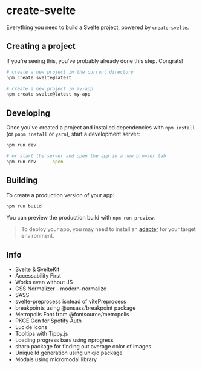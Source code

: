 # create-svelte

Everything you need to build a Svelte project, powered by [`create-svelte`](https://github.com/sveltejs/kit/tree/master/packages/create-svelte).

## Creating a project

If you're seeing this, you've probably already done this step. Congrats!

```bash
# create a new project in the current directory
npm create svelte@latest

# create a new project in my-app
npm create svelte@latest my-app
```

## Developing

Once you've created a project and installed dependencies with `npm install` (or `pnpm install` or `yarn`), start a development server:

```bash
npm run dev

# or start the server and open the app in a new browser tab
npm run dev -- --open
```

## Building

To create a production version of your app:

```bash
npm run build
```

You can preview the production build with `npm run preview`.

> To deploy your app, you may need to install an [adapter](https://kit.svelte.dev/docs/adapters) for your target environment.

## Info

- Svelte & SvelteKit  
- Accessability First
- Works even without JS
- CSS Normalizer - modern-normalize
- SASS
- svelte-preprocess isntead of vitePreprocess
- breakpoints using @unsass/breakpoint package
- Metropolis Font from @fontsource/metropolis
- PKCE Gen for Spotify Auth
- Lucide Icons
- Tooltips with Tippy.js
- Loading progress bars using nprogress
- sharp package for finding out average color of images
- Unique Id generation using uniqid package
- Modals using micromodal library